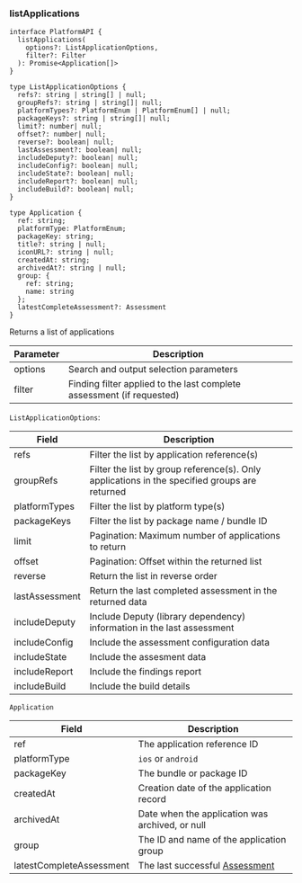 ### listApplications

```tsx
interface PlatformAPI {
  listApplications(
    options?: ListApplicationOptions,
    filter?: Filter
  ): Promise<Application[]>
}

type ListApplicationOptions {
  refs?: string | string[] | null;
  groupRefs?: string | string[]| null;
  platformTypes?: PlatformEnum | PlatformEnum[] | null;
  packageKeys?: string | string[]| null;
  limit?: number| null;
  offset?: number| null;
  reverse?: boolean| null;
  lastAssessment?: boolean| null;
  includeDeputy?: boolean| null;
  includeConfig?: boolean| null;
  includeState?: boolean| null;
  includeReport?: boolean| null;
  includeBuild?: boolean| null;
}

type Application {
  ref: string;
  platformType: PlatformEnum;
  packageKey: string;
  title?: string | null;
  iconURL?: string | null;
  createdAt: string;
  archivedAt?: string | null;
  group: {
    ref: string;
    name: string
  };
  latestCompleteAssessment?: Assessment
}
```

Returns a list of applications

| Parameter | Description                                                           |
| --------- | --------------------------------------------------------------------- |
| options   | Search and output selection parameters                                |
| filter    | Finding filter applied to the last complete assessment (if requested) |

`ListApplicationOptions`:

| Field          | Description                                                                                   |
| -------------- | --------------------------------------------------------------------------------------------- |
| refs           | Filter the list by application reference(s)                                                   |
| groupRefs      | Filter the list by group reference(s). Only applications in the specified groups are returned |
| platformTypes  | Filter the list by platform type(s)                                                           |
| packageKeys    | Filter the list by package name / bundle ID                                                   |
| limit          | Pagination: Maximum number of applications to return                                          |
| offset         | Pagination: Offset within the returned list                                                   |
| reverse        | Return the list in reverse order                                                              |
| lastAssessment | Return the last completed assessment in the returned data                                     |
| includeDeputy  | Include Deputy (library dependency) information in the last assessment                        |
| includeConfig  | Include the assessment configuration data                                                     |
| includeState   | Include the assesment data                                                                    |
| includeReport  | Include the findings report                                                                   |
| includeBuild   | Include the build details                                                                     |

`Application`

| Field                    | Description                                     |
| ------------------------ | ----------------------------------------------- |
| ref                      | The application reference ID                    |
| platformType             | `ios` or `android`                              |
| packageKey               | The bundle or package ID                        |
| createdAt                | Creation date of the application record         |
| archivedAt               | Date when the application was archived, or null |
| group                    | The ID and name of the application group        |
| latestCompleteAssessment | The last successful [Assessment](#assessment)   |
